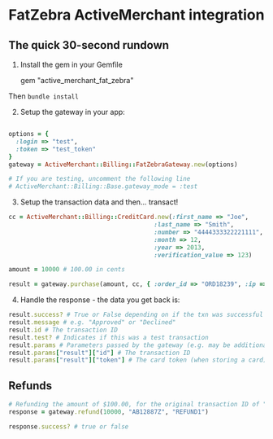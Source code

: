 FatZebra ActiveMerchant integration
===================================

The quick 30-second rundown
---------------------------

1. Install the gem in your Gemfile

    gem "active_merchant_fat_zebra"

Then `bundle install`

2. Setup the gateway in your app:

```ruby

options = {
  :login => "test",
  :token => "test_token"
}
gateway = ActiveMerchant::Billing::FatZebraGateway.new(options)

# If you are testing, uncomment the following line
# ActiveMerchant::Billing::Base.gateway_mode = :test
```

3. Setup the transaction data and then... transact!

```ruby
cc = ActiveMerchant::Billing::CreditCard.new(:first_name => "Joe", 
										:last_name => "Smith",
										:number => "4444333322221111",
										:month => 12,
										:year => 2013,
										:verification_value => 123)

amount = 10000 # 100.00 in cents

result = gateway.purchase(amount, cc, { :order_id => "ORD18239", :ip => request.ip }) # If you are using rails you would use request.remote_ip
```

4. Handle the response - the data you get back is:

```ruby
result.success? # True or False depending on if the txn was successful
result.message # e.g. "Approved" or "Declined"
result.id # The transaction ID
result.test? # Indicates if this was a test transaction
result.params # Parameters passed by the gateway (e.g. may be additional info like fraud review score.)
result.params["result"]["id"] # The transaction ID
result.params["result"]["token"] # The card token (when storing a card)
```


Refunds
-------
```ruby
# Refunding the amount of $100.00, for the original transaction ID of "AB12887Z"
response = gateway.refund(10000, "AB12887Z", "REFUND1")

response.success? # true or false
```